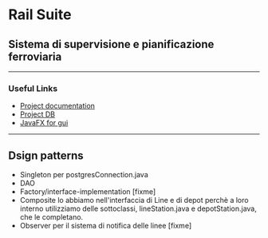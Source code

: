 # Rail Suite

## Sistema di supervisione e pianificazione ferroviaria

---

### Useful Links

- [Project documentation](https://www.overleaf.com/project/6878e189fb54376e984e33a9)
- [Project DB](https://console.neon.tech/app/projects/blue-credit-23563491?branchId=br-polished-water-a20antqu)
- [JavaFX for gui](https://youtube.com/playlist?list=PLZPZq0r_RZOM-8vJA3NQFZB7JroDcMwev&si=EZBrWkfVWXSPGsL3)

---
## Dsign patterns

- Singleton per postgresConnection.java
- DAO
- Factory/interface-implementation [fixme]
- Composite lo abbiamo nell'interfaccia di Line e di depot
perchè a loro interno utilizziamo delle sottoclassi, lineStation.java e
depotStation.java, che le completano.
- Observer per il sistema di notifica delle linee [fixme]
